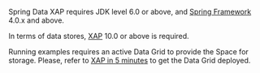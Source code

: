 Spring Data XAP requires JDK level 6.0 or above, and [Spring Framework](http://projects.spring.io/spring-framework/) 4.0.x and above.

In terms of data stores, [XAP](http://www.gigaspaces.com/xap-download) 10.0 or above is required.

Running examples requires an active Data Grid to provide the Space for storage. Please, refer to [XAP in 5 minutes](http://docs.gigaspaces.com/xap100/your-first-data-grid-application.html) to get the Data Grid deployed.
